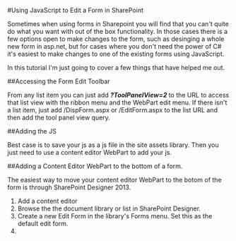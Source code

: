 #Using JavaScript to Edit a Form in SharePoint

Sometimes when using forms in Sharepoint you will find that you can't quite do what you want with out of the box functionality. In those cases there is a few options open to make changes to the form, such as desinging a whole new form in asp.net, but for cases where you don't need the power of C# it's easiest to make changes to one of the existing forms using JavaScript.

In this tutorial I'm just going to cover a few things that have helped me out.

##Accessing the Form Edit Toolbar

From any list item you can just add ___?ToolPanelView=2___ to the URL to access that list view with the ribbon menu and the WebPart edit menu.
If there isn't a list item, just add /DispForm.aspx or /EditForm.aspx to the list URL and then add the tool panel view query.

##Adding the JS

Best case is to save your js as a js file in the site assets library. Then you just need to use a content editor WebPart to add your js.

##Adding a Content Editor WebPart to the bottom of a form.

The easiest way to move your content editor WebPart to the botom of the form is through SharePoint Designer 2013.

1. Add a content editor 
1. Browse the the document library or list in SharePoint Designer.
2. Create a new Edit Form in the library's Forms menu. Set this as the default edit form.
3. 
